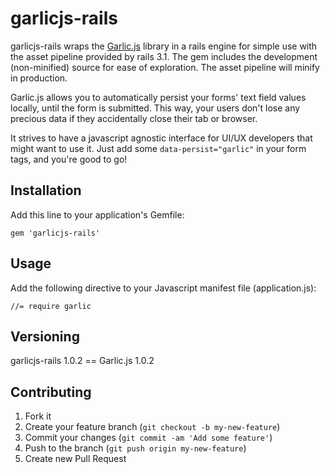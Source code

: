 # garlicjs-rails

garlicjs-rails wraps the [Garlic.js](http://garlicjs.org/) library in a rails engine for simple use with the asset pipeline provided by rails 3.1. The gem includes the development (non-minified) source for ease of exploration. The asset pipeline will minify in production.

Garlic.js allows you to automatically persist your forms' text field values locally, until the form is submitted. This way, your users don't lose any precious data if they accidentally close their tab or browser.

It strives to have a javascript agnostic interface for UI/UX developers that might want to use it. Just add some `data-persist="garlic"` in your form tags, and you're good to go!

## Installation

Add this line to your application's Gemfile:

    gem 'garlicjs-rails'

## Usage

Add the following directive to your Javascript manifest file (application.js):

    //= require garlic

## Versioning

garlicjs-rails 1.0.2 == Garlic.js 1.0.2

## Contributing

1. Fork it
2. Create your feature branch (`git checkout -b my-new-feature`)
3. Commit your changes (`git commit -am 'Add some feature'`)
4. Push to the branch (`git push origin my-new-feature`)
5. Create new Pull Request
